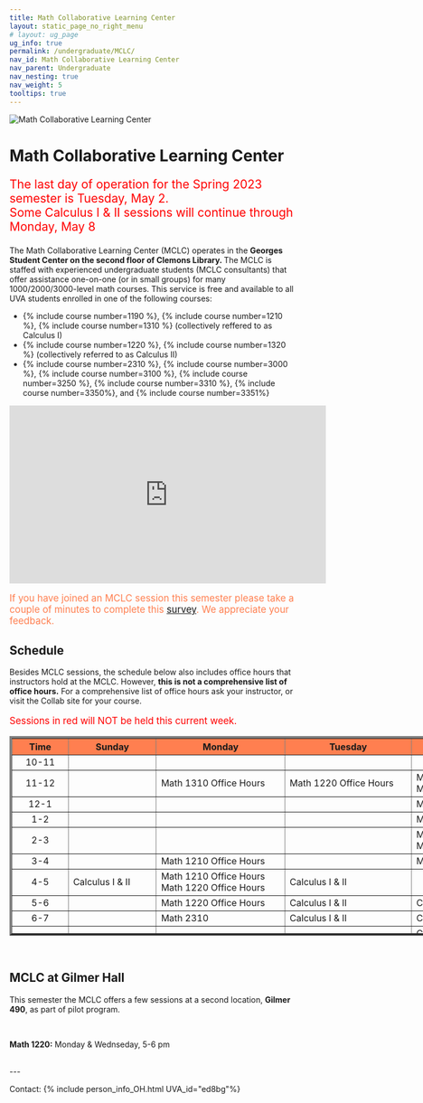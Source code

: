 ```yaml
---
title: Math Collaborative Learning Center
layout: static_page_no_right_menu
# layout: ug_page
ug_info: true
permalink: /undergraduate/MCLC/
nav_id: Math Collaborative Learning Center
nav_parent: Undergraduate
nav_nesting: true
nav_weight: 5
tooltips: true
---
```


<img src="{{site.url}}/undergraduate/MCLC/MCLC_logo.png" style="max-width:70%;max-height:350px;height:auto;width:auto;" alt="Math Collaborative Learning Center">

<h1 class="mb-4">Math Collaborative Learning Center</h1>

<p style="font-size:150%;color:Red;"> The last day of operation for the Spring 2023 semester is Tuesday, May 2.
<br> Some Calculus I & II sessions will continue through Monday, May 8
</p>
<!-- <p style="font-size:150%;"> The MCLC will begin its operation for the Spring 2023 semester on Monday, January 23 </p> -->
<!-- <p style="font-size:150%;"> The MCLC is now open for the Spring 2022 semester! </p> -->

The Math Collaborative Learning Center (MCLC) operates in the <b> Georges Student Center on the second floor of Clemons Library. </b> The MCLC is staffed with experienced undergraduate students (MCLC consultants) that offer assistance one-on-one (or in small groups) for many 1000/2000/3000-level math courses. This service is free and available to all UVA students enrolled in one of the following courses: <br>
<ul>
 <li> {% include course number=1190 %}, {% include course number=1210 %}, {% include course number=1310 %} (collectively reffered to as Calculus I) </li>
 <li> {% include course number=1220 %}, {% include course number=1320 %} (collectively referred to as Calculus II) </li>
 <li> {% include course number=2310 %}, {% include course number=3000 %}, {% include course number=3100 %}, {% include course number=3250 %}, {% include course number=3310 %}, {% include course number=3350%}, and {% include course number=3351%} </li>
</ul>

<!-- Due to the ongoing situation with COVID-19 all MCLC sessions for the Spring 2021 semester will be held virtually, via Zoom (links found in the table below). Here are a few things that you should have in mind before joining a session:
<ul>
 <li> In order to join an MCLC session, <b> use a Zoom account that is associated with your UVA credentials. </b> </li>
 <li> Join a session from a quite environment. If you intend to have your web camera on, make sure your surroundings and attire are appropriate.</li>
 <li> Be prepared to share your questions with your consultant. You can share your browser, documents open on your desktop interface (like PDFs), or your entire screen, by clicking the green "Share Screen" button found on Zoom's toolbar. You may also share a document via Zoom's Chat tool, by clicking "File" and uploading your document there. <em> Sharing options may be limited depending on the version of Zoom you are using.</em> Your consultant may offer a different way to share.</li>
 <li> Once you join a session, a consulant will assign you to a (virtual) room for the course for which you need help. This process may take a couple of minutes.</li>
</ul> -->


<iframe width="560" height="315" src="https://www.youtube.com/embed/QNGNmmVGzDQ" title="YouTube video player" frameborder="0" allow="accelerometer; autoplay; clipboard-write; encrypted-media; gyroscope; picture-in-picture" allowfullscreen></iframe>

<br>

<p style="font-size:120%;color:coral;"> If you have joined an MCLC session this semester please take a couple of minutes to complete this 
<a href="https://virginia.az1.qualtrics.com/jfe/form/SV_5pyBzLjZP1U6xdI">survey</a>. We appreciate your feedback. </p> 

<h2 class="mb-4 mt-4">Schedule </h2>

<!-- <p style="font-size:120%;color:red;"> The MCLC will remain closed during Reading Days, October 1 - October 4. </p> -->
<p> Besides MCLC sessions, the schedule below also includes office hours that instructors hold at the MCLC. However, <b> this is not a comprehensive list of office hours.</b> For a comprehensive list of office hours ask your instructor, or visit the Collab site for your course. </p>
<!-- <p style="font-size:120%;"> TBA </p> -->
<p style="font-size:120%;color:red;"> Sessions in red will NOT be held this current week. </p> 


<table cellpadding="6px" border="4px" cellspacing="0" style="border-collapse: collapse; height: 353px; width: 1400px;">
<thead style="background-color: coral; text-align: center;">
<tr style="text-align: center; height: 19px;">
<th style="width: 90px; height: 19px;">Time</th>
<th style="width: 153.422px; height: 19px;">Sunday</th>
<th style="width: 224.594px; height: 19px;">Monday</th>
<th style="width: 234.625px; height: 19px;">Tuesday</th>
<th style="width: 171.453px; height: 19px;">Wednesday</th>
<th style="width: 218.578px; height: 19px;">Thursday</th>
<th style="width: 245.703px; height: 19px;">Friday</th>
</tr>
</thead>
<tbody>
<tr style="height: 19px;">
<td style="width: 90px; height: 19px; text-align: center;">10-11</td>
<td style="width: 153.422px; height: 19px;"></td>
<td style="width: 235px; height: 19px;"> </td> <!-- M -->
<td style="width: 235px; height: 19px;"> <!--  --> </td>
<td style="width: 235px; height: 19px;"> </td> <!-- W -->
<td style="width: 235px; height: 19px;">  Math 1220 Office Hours </td>
<td style="width: 235px; height: 19px;">  </td>
</tr>
<tr style="height: 19px;">
<td style="width: 90px; height: 19px; text-align: center;">11-12</td>
<td style="width: 153.422px; height: 19px;"></td>
<td style="width: 235px; height: 19px;"> Math 1310 Office Hours </td> <!-- M -->
<td style="width: 235px; height: 19px;"> Math 1220 Office Hours </td>
<td style="width: 235px; height: 19px;"> Math 1310 Office Hours <br/> Math 1320 Office Hours </td> <!-- W -->
<td style="width: 235px; height: 19px;"> </td>
<td style="width: 235px; height: 19px;"> Math 1220 Office Hours </td>
</tr>
<tr style="height: 19px;">
<td style="width: 90px; height: 19px; text-align: center;">12-1</td>
<td style="width: 153.422px; height: 19px;"></td>
<td style="width: 235px; height: 19px;"></td> <!-- M -->
<td style="width: 235px; height: 19px;"></td>
<td style="width: 235px; height: 19px;"> Math 1320 Office Hours </td> <!-- W -->
<td style="width: 235px; height: 19px;">  </td>
<td style="width: 235px; height: 19px;"></td>
</tr>
<tr style="height: 19px;">
<td style="width: 90px; height: 19px; text-align: center;">1-2</td>
<td style="width: 153.422px; height: 19px;"></td>
<td style="width: 235px; height: 19px;"></td>
<td style="width: 235px; height: 19px;"> </td>
<td style="width: 235px; height: 19px;"> Math 1320 Office Hours </td> <!-- W -->
<td style="width: 235px; height: 19px;"></td>
<td style="width: 235px; height: 19px;">  </td>
</tr>
<tr style="height: 19px;">
<td style="width: 90px; height: 10px; text-align: center;">2-3</td>
<td style="width: 153.422px; height: 10px;"></td>
<td style="width: 224.594px; height: 10px;"></td> <!-- M -->
<td style="width: 234.625px; height: 10px;"></td>
<td style="width: 171.453px; height: 10px;"> Math 1220 Office Hours <br/> Math 1310 Office Hours </td> <!-- W -->
<td style="width: 218.578px; height: 10px;"> </td>
<td style="width: 245.703px; height: 10px;"> </td>
</tr>
<tr style="height: 19px;">
<td style="width: 90px; height: 19px; text-align: center;">3-4</td>
<td style="width: 153.422px; height: 19px;"> </td>
<td style="width: 224.594px; height: 19px;"> Math 1210 Office Hours </td> <!-- M -->
<td style="width: 234.625px; height: 19px;">  </td>
<td style="width: 171.453px; height: 19px;"> Math 1210 Office Hours </td> <!-- W -->
<td style="width: 218.578px; height: 19px;"> Math 1220 Office Hours </td>
<td style="width: 245.703px; height: 19px;"> Math 1310 Office Hours </td>
</tr>
<tr style="height: 19px;">
<td style="width: 90px; height: 19px; text-align: center;">4-5</td>
<td style="width: 153.422px; height: 19px;"> Calculus I & II </td>
<td style="width: 224.594px; height: 19px;"> Math 1210 Office Hours <br/> Math 1220 Office Hours </td> <!-- M -->
<td style="width: 234.625px; height: 19px;"> Calculus I & II </td>
<td style="width: 171.453px; height: 19px;">  </td> <!-- W -->
<td style="width: 218.578px; height: 19px;"> Calculus I & II </td>
<td style="width: 245.703px; height: 19px;"> Math 1310 Office Hours </td>
</tr>
<tr style="height: 19px;">
<td style="width: 90px; text-align: center; height: 19px;">5-6</td>
<td style="width: 153.422px; height: 19px;"></td>
<td style="width: 224.594px; height: 19px;"> Math 1220 Office Hours </td> <!-- M -->
<td style="width: 234.625px; height: 19px;"> Calculus I & II </td>
<td style="width: 235px; height: 19px;"> Calculus I & II </td> <!-- W -->
<td style="width: 218.578px; height: 19px;"> Calculus I & II </td>
<td style="width: 245.703px; height: 19px;"></td>
</tr>
<tr style="height: 10px;">
<td style="width: 90px; text-align: center; height: 10px;">6-7</td>
<td style="width: 153.422px; height: 10px;"></td>
<td style="width: 235px; height: 10px;"> Math 2310 </td> <!-- M -->
<td style="width: 234.625px; height: 10px;"> Calculus I & II </td>
<td style="width: 171.453px; height: 10px;"> Calculus I & II </td> <!--W-->
<td style="width: 218.578px; height: 10px;"></td>
<td style="width: 245.703px; height: 10px;"></td>
</tr>
<tr style="height: 38px;">
<td style="width: 90px; height: 38px; text-align: center;">7-8:15</td>
<td style="width: 153.422px; height: 38px;"> </td>
<td style="width: 224.594px; height: 38px;">  Calculus I & II <br/> Math 3250 </td> <!-- M -->
<td style="width: 235px; height: 38px;"> Calculus I & II </td>
<td style="width: 171.453px; height: 38px;"> Calculus I & II <br/> Math 3000/3310 <br/> Math 3100 </td>  <!-- W -->
<td style="width: 218.578px; height: 38px;"></td>
<td style="width: 245.703px; height: 38px;"></td>
</tr>
<tr style="height: 38px;">
<td style="width: 90px; height: 38px; text-align: center;">8:15-9:30</td>
<td style="width: 153.422px; height: 38px;"></td>
<td style="width: 224.594px; height: 38px;"> Calculus I & II <br/> Math 3350/3351 </td> <!-- M -->
<td style="width: 234.625px; height: 38px;">  </td>
<td style="width: 171.453px; height: 38px;"> Calculus I & II <br/> Math 3350/3351 </td> <!-- W -->
<td style="width: 218.578px; height: 38px;"></td>
<td style="width: 245.703px; height: 38px;"></td>
</tr>
</tbody>
</table>

<br>

<h2 class="mb-4 mt-4">MCLC at Gilmer Hall </h2>

<p> This semester the MCLC offers a few sessions at a second location, <b>Gilmer 490</b>, as part of pilot program. </p>

<br>

<!-- <p> <b>Calculus I (Math 1190/1210, Math 1310):</b> Tuesday & Wednseday, 5-6 pm</p> -->
<p> <b>Math 1220:</b> Monday & Wednseday, 5-6 pm</p>

<br>
---

Contact: {% include person_info_OH.html UVA_id="ed8bg"%}
